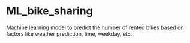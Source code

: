 # ML_bike_sharing
Machine learning model to predict the number of rented bikes based on factors like weather prediction, time, weekday, etc.
